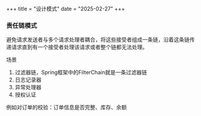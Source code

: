 +++
title = "设计模式"
date = "2025-02-27"
+++

### 责任链模式
避免请求发送者与多个请求处理者耦合，将这些接受者组成一条链，沿着这条链传递请求直到有一个接受者处理该请求或者整个链都无法处理。

场景
1. 过滤器链，Spring框架中的FilterChain就是一条过滤器链
2. 日志记录器
3. 异常处理器
4. 授权认证

例如对订单的校验：订单信息是否完整、库存、余额